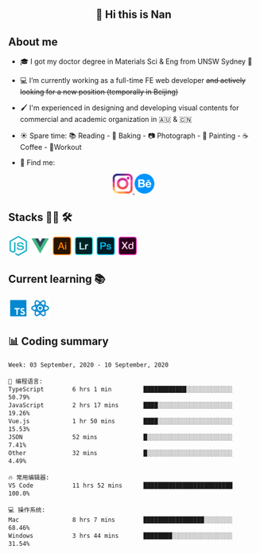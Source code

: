 <h2 align="center">👋 Hi this is Nan</h2>

## About me

- 🎓 I got my doctor degree in Materials Sci & Eng from UNSW Sydney :koala:

- :computer: I’m currently working as a full-time FE web developer ~~and actively looking for a new position (temporally in Beijing)~~

- :paintbrush: I'm experienced in designing and developing visual contents for commercial and academic organization in :australia: & :cn:

- :sunny: Spare time: :books: Reading - :bread: Baking - :camera: Photograph - :art: Painting - :coffee: Coffee - 💪Workout

- 💬 Find me:
<div align="center">
<a href="https://www.instagram.com/divetothesea/">

<img src="https://raw.githubusercontent.com/southchen/southchen/master/assets/instagram.svg" height="40em"  alt="divetothesea instagram"/>
</a>
<a href="https://www.behance.net/southchen">
<img src="https://raw.githubusercontent.com/southchen/southchen/master/assets/Behance.svg" height="40em"  alt="behance"/>
</a>
</div>

## Stacks 👨‍💻 🛠

<p align='left'>
<div style="display:inline-block">
<img src="https://raw.githubusercontent.com/southchen/southchen/master/assets/JavaScript.svg" height="40em"  alt="javascript"/>
<img src="https://raw.githubusercontent.com/southchen/southchen/master/assets/Vue.svg" height="40em"  alt="vue"/>
<img src="https://raw.githubusercontent.com/southchen/southchen/master/assets/Adobe Ai.svg" height="40em"  alt="adobe ai"/>
<img src="https://raw.githubusercontent.com/southchen/southchen/master/assets/Adobe Lr.svg" height="40em"  alt="adobe lr"/>
<img src="https://raw.githubusercontent.com/southchen/southchen/master/assets/Adobe Ps.svg" height="40em"  alt="adobe Ps"/>
<img src="https://raw.githubusercontent.com/southchen/southchen/master/assets/Adobe Xd.svg" height="40em"  alt="adobe Xd"/>
</div>
</p>

## Current learning 📚

<p align='left'>
<div style="display:inline-block">
<img src="https://raw.githubusercontent.com/southchen/southchen/master/assets/ts.svg" height="40em"  alt="typescript"/>
<img src="https://raw.githubusercontent.com/southchen/southchen/master/assets/react.svg" height="40em"  alt="react"/>

</div>
</p>

## 📊 Coding summary

<!--START_SECTION:waka-->

```text
Week: 03 September, 2020 - 10 September, 2020

💬 编程语言:
TypeScript        6 hrs 1 min         ████████████░░░░░░░░░░░░░   50.79%
JavaScript        2 hrs 17 mins       ████░░░░░░░░░░░░░░░░░░░░░   19.26%
Vue.js            1 hr 50 mins        ████░░░░░░░░░░░░░░░░░░░░░   15.53%
JSON              52 mins             █░░░░░░░░░░░░░░░░░░░░░░░░   7.41%
Other             32 mins             █░░░░░░░░░░░░░░░░░░░░░░░░   4.49%

🔥 常用编辑器:
VS Code           11 hrs 52 mins      █████████████████████████   100.0%

💻 操作系统:
Mac               8 hrs 7 mins        █████████████████░░░░░░░░   68.46%
Windows           3 hrs 44 mins       ████████░░░░░░░░░░░░░░░░░   31.54%

```

<!--END_SECTION:waka-->

<!-- ## Reading -->
